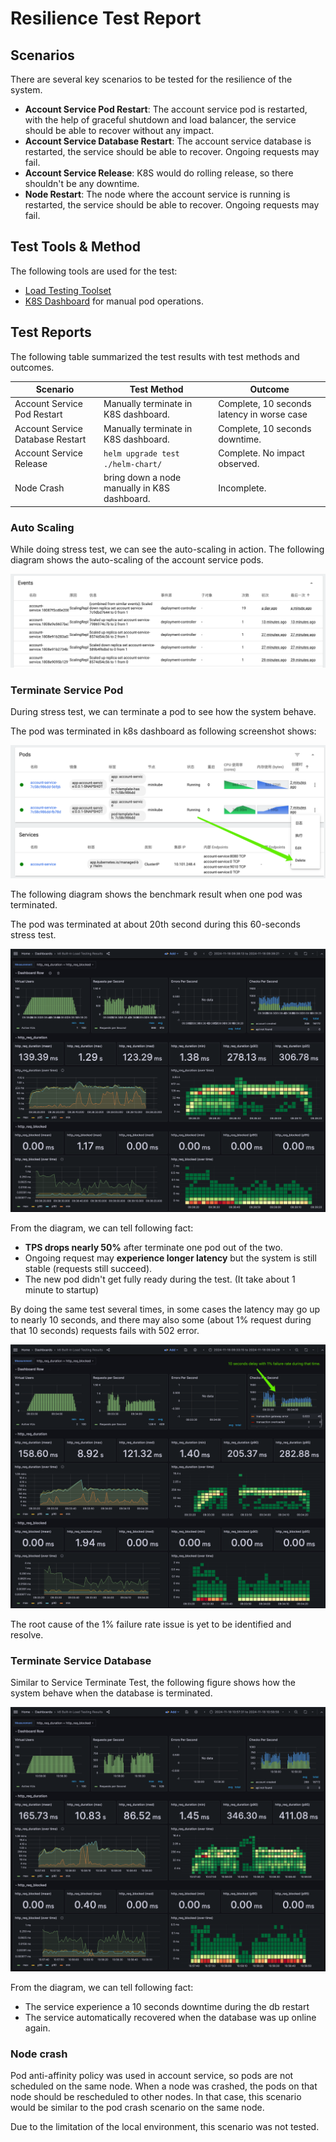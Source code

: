 # Resilience Test Report

## Scenarios

There are several key scenarios to be tested for the resilience of the system.

* **Account Service Pod Restart**: The account service pod is restarted, with the help of graceful shutdown and load balancer, the service should be able to recover without any impact.
* **Account Service Database Restart**: The account service database is restarted, the service should be able to recover. Ongoing requests may fail.
* **Account Service Release**: K8S would do rolling release, so there shouldn't be any downtime.
* **Node Restart**: The node where the account service is running is restarted, the service should be able to recover. Ongoing requests may fail.

## Test Tools & Method

The following tools are used for the test:

* [Load Testing Toolset](../load-testing/README.md)
* [K8S Dashboard](DevelopmentEnvironment.md) for manual pod operations. 

## Test Reports

The following table summarized the test results with test methods and outcomes.

| Scenario                         | Test Method                                  | Outcome                                    |
|----------------------------------|----------------------------------------------|--------------------------------------------|
| Account Service Pod Restart      | Manually terminate in K8S dashboard.         | Complete, 10 seconds latency in worse case |
| Account Service Database Restart | Manually terminate in K8S dashboard.         | Complete, 10 seconds downtime.             |
| Account Service Release          | `helm upgrade test ./helm-chart/`            | Complete. No impact observed.              |
| Node Crash                       | bring down a node manually in K8S dashboard. | Incomplete.                                |

### Auto Scaling

While doing stress test, we can see the auto-scaling in action. 
The following diagram shows the auto-scaling of the account service pods.

![img.png](img/AutoScaling.png)

### Terminate Service Pod

During stress test, we can terminate a pod to see how the system behave.

The pod was terminated in k8s dashboard as following screenshot shows:

![Terminate](img/HowToTerminate.png)

The following diagram shows the benchmark result when one pod was terminated.

The pod was terminated at about 20th second during this 60-seconds stress test.

![img.png](img/TerminateOnePod-Diagram.png)

From the diagram, we can tell following fact:

* **TPS drops nearly 50%** after terminate one pod out of the two.
* Ongoing request may **experience longer latency** but the system is still stable (requests still succeed).
* The new pod didn't get fully ready during the test. (It take about 1 minute to startup)

By doing the same test several times, in some cases the latency may go up to nearly 10 seconds, 
and there may also some (about 1% request during that 10 seconds) requests fails with 502 error.

![TerminateWorse](img/TerminateOnePod-WorseCase.png)

The root cause of the 1% failure rate issue is yet to be identified and resolve. 

### Terminate Service Database

Similar to Service Terminate Test, the following figure shows how the system behave when the database is terminated.

![TerminateDB](img/K8S-TerminateDB-Diagram.png)

From the diagram, we can tell following fact:
* The service experience a 10 seconds downtime during the db restart
* The service automatically recovered when the database was up online again.

### Node crash

Pod anti-affinity policy was used in account service, so pods are not scheduled on the same node. 
When a node was crashed, the pods on that node should be rescheduled to other nodes.
In that case, this scenario would be similar to the pod crash scenario on the same node. 

Due to the limitation of the local environment, this scenario was not tested.

